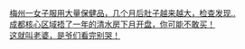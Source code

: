   
[梅州一女子服用大量保健品，几个月后肚子越来越大，检查发现..](http://www.dianyue.me/archives/924/8g9ov438fgjbcns9/)  
[成都核心区域捂了一年的清水房下月开盘，你可能不敢买！](http://www.dianyue.me/archives/343/jtv14p7m7vjmghn9/)  
[这就叫老婆，是爷们看完别哭！](http://www.dianyue.me/archives/951/lzlldtyc25ide8cl/)